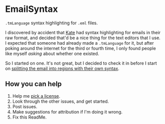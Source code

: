 # EmailSyntax
`.tmLanguage` syntax highlighting for `.eml` files.

I discovered by accident that [Kate][] had syntax highlighting for emails in their raw format, and decided that'd be a nice thing for the text editors that I use. I expected that someone had already made a `.tmLanguage` for it, but after poking around the internet for the third or fourth time, I only found people like myself _asking_ about whether one existed.

So I started on one. It's not great, but I decided to check it in before I start on [splitting the email into regions with their own syntax][iss4].

## How you can help

1. Help me [pick a license][iss1].
2. Look through the other issues, and get started.
3. Post issues.
4. Make suggestions for attribution if I'm doing it wrong.
5. Fix this ReadMe.

[kate]: http://kate-editor.org/
[iss1]: https://github.com/michaelblyons/EmailSyntax/issues/1
[iss4]: https://github.com/michaelblyons/EmailSyntax/issues/4

